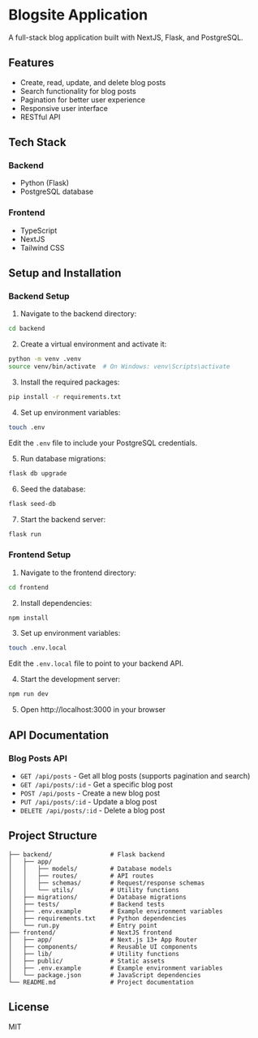 # Blogsite Application

A full-stack blog application built with NextJS, Flask, and PostgreSQL.

## Features

- Create, read, update, and delete blog posts
- Search functionality for blog posts
- Pagination for better user experience
- Responsive user interface
- RESTful API

## Tech Stack

### Backend
- Python (Flask)
- PostgreSQL database

### Frontend
- TypeScript
- NextJS
- Tailwind CSS

## Setup and Installation

### Backend Setup

1. Navigate to the backend directory:
```bash
cd backend
```

2. Create a virtual environment and activate it:
```bash
python -m venv .venv
source venv/bin/activate  # On Windows: venv\Scripts\activate
```

3. Install the required packages:
```bash
pip install -r requirements.txt
```

4. Set up environment variables:
```bash
touch .env
```
Edit the `.env` file to include your PostgreSQL credentials.

5. Run database migrations:
```bash
flask db upgrade
```

6. Seed the database:
```bash
flask seed-db
```

7. Start the backend server:
```bash
flask run
```

### Frontend Setup

1. Navigate to the frontend directory:
```bash
cd frontend
```

2. Install dependencies:
```bash
npm install
```

3. Set up environment variables:
```bash
touch .env.local
```
Edit the `.env.local` file to point to your backend API.

4. Start the development server:
```bash
npm run dev
```

5. Open http://localhost:3000 in your browser

## API Documentation

### Blog Posts API

- `GET /api/posts` - Get all blog posts (supports pagination and search)
- `GET /api/posts/:id` - Get a specific blog post
- `POST /api/posts` - Create a new blog post
- `PUT /api/posts/:id` - Update a blog post
- `DELETE /api/posts/:id` - Delete a blog post

## Project Structure

```
├── backend/                # Flask backend
│   ├── app/
│   │   ├── models/         # Database models
│   │   ├── routes/         # API routes
│   │   ├── schemas/        # Request/response schemas
│   │   └── utils/          # Utility functions
│   ├── migrations/         # Database migrations
│   ├── tests/              # Backend tests
│   ├── .env.example        # Example environment variables
│   ├── requirements.txt    # Python dependencies
│   └── run.py              # Entry point
├── frontend/               # NextJS frontend
│   ├── app/                # Next.js 13+ App Router
│   ├── components/         # Reusable UI components
│   ├── lib/                # Utility functions
│   ├── public/             # Static assets
│   ├── .env.example        # Example environment variables
│   └── package.json        # JavaScript dependencies
└── README.md               # Project documentation
```

## License

MIT 